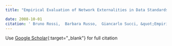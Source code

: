 ```yaml
---
title: "Empirical Evaluation of Network Externalities in Data Standards Diffusion in a Subset of European Organizations"

date: 2008-10-01
citation: ' Bruno Rossi,  Barbara Russo,  Giancarlo Succi, &quot;Empirical Evaluation of Network Externalities in Data Standards Diffusion in a Subset of European Organizations.&quot;, 2008.'
---
```

Use [Google Scholar](https://scholar.google.com/scholar?q=Empirical+Evaluation+of+Network+Externalities+in+Data+Standards+Diffusion+in+a+Subset+of+European+Organizations){:target="_blank"} for full citation